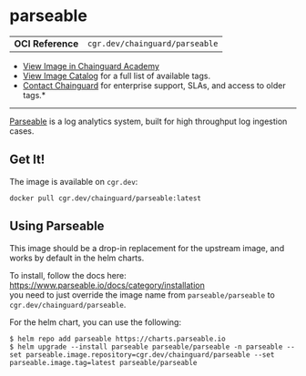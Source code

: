 <!--monopod:start-->
# parseable
| | |
| - | - |
| **OCI Reference** | `cgr.dev/chainguard/parseable` |


* [View Image in Chainguard Academy](https://edu.chainguard.dev/chainguard/chainguard-images/reference/parseable/overview/)
* [View Image Catalog](https://console.enforce.dev/images/catalog) for a full list of available tags.
* [Contact Chainguard](https://www.chainguard.dev/chainguard-images) for enterprise support, SLAs, and access to older tags.*

---
<!--monopod:end-->

<!--overview:start-->
[Parseable](https://github.com/parseablehq/parseable) is a log analytics system, built for high throughput log ingestion cases.
<!--overview:end-->

<!--getting:start-->
## Get It!
The image is available on `cgr.dev`:

```
docker pull cgr.dev/chainguard/parseable:latest
```
<!--getting:end-->

<!--body:start-->
## Using Parseable

This image should be a drop-in replacement for the upstream image, and works by default in the helm charts.

To install, follow the docs here: https://www.parseable.io/docs/category/installation  
you need to just override the image name from `parseable/parseable` to `cgr.dev/chainguard/parseable`.

For the helm chart, you can use the following:

```shell
$ helm repo add parseable https://charts.parseable.io
$ helm upgrade --install parseable parseable/parseable -n parseable --set parseable.image.repository=cgr.dev/chainguard/parseable --set parseable.image.tag=latest parseable/parseable
```


<!--body:end-->
